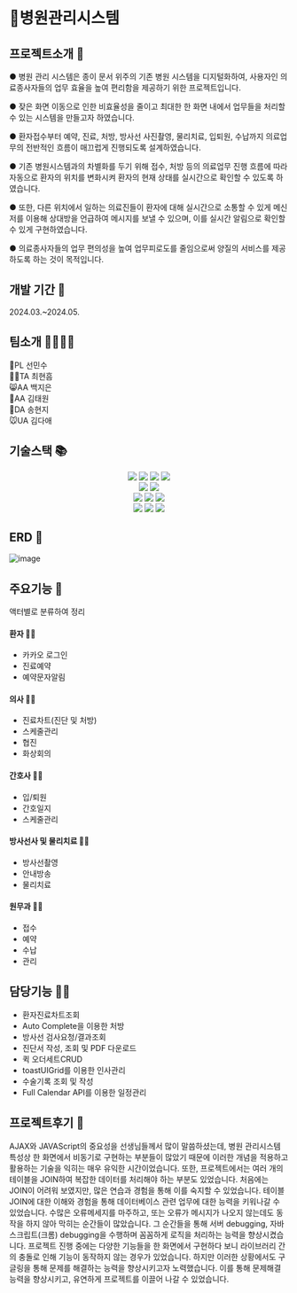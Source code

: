 # 🏥병원관리시스템

## 프로젝트소개 📢
● 병원 관리 시스템은 종이 문서 위주의 기존 병원 시스템을 디지털화하여, 사용자인 의료종사자들의 업무 효율을 높여 편리함을 제공하기 위한 프로젝트입니다.

● 잦은 화면 이동으로 인한 비효율성을 줄이고 최대한 한 화면 내에서 업무들을 처리할 수 있는 시스템을 만들고자 하였습니다. 

● 환자접수부터 예약, 진료, 처방, 방사선 사진촬영, 물리치료, 입퇴원, 수납까지 의료업무의 전반적인 흐름이 매끄럽게 진행되도록 설계하였습니다.

● 기존 병원시스템과의 차별화를 두기 위해 접수, 처방 등의 의료업무 진행 흐름에 따라 자동으로 환자의 위치를 변화시켜 환자의 현재 상태를 실시간으로 확인할 수 있도록 하였습니다.

● 또한, 다른 위치에서 일하는 의료진들이 환자에 대해 실시간으로 소통할 수 있게 메신저를 이용해 상대방을 언급하여 메시지를 보낼 수 있으며, 이를 실시간 알림으로 확인할 수 있게 구현하였습니다. 

● 의료종사자들의 업무 편의성을 높여 업무피로도를 줄임으로써 양질의 서비스를 제공하도록 하는 것이 목적입니다.

## 개발 기간 📆

2024.03.~2024.05.

## 팀소개 👨‍👩‍👧‍👦

🐜PL 선민수
<br/>
🐻‍❄️TA 최현흠
<br/>
😸AA 백지은
<br/>
🦊AA 김태원
<br/>
🐰DA 송현지
<br/>
🐭UA 김다애

## 기술스택 📚

<div align=center> 
  <img src="https://img.shields.io/badge/spring-6DB33F?style=for-the-badge&logo=spring&logoColor=white"> 
  <img src="https://img.shields.io/badge/java-007396?style=for-the-badge&logo=java&logoColor=white"> 
  <img src="https://img.shields.io/badge/javascript-F7DF1E?style=for-the-badge&logo=javascript&logoColor=black"> 
  <img src="https://img.shields.io/badge/jquery-0769AD?style=for-the-badge&logo=jquery&logoColor=white">
  <br>
  
  <img src="https://img.shields.io/badge/oracle-F80000?style=for-the-badge&logo=oracle&logoColor=white"> 
  <img src="https://img.shields.io/badge/apache tomcat-F8DC75?style=for-the-badge&logo=apachetomcat&logoColor=white">
  <br>
  
 <img src="https://img.shields.io/badge/html5-E34F26?style=for-the-badge&logo=html5&logoColor=white"> 
  <img src="https://img.shields.io/badge/css-1572B6?style=for-the-badge&logo=css3&logoColor=white"> 
  <img src="https://img.shields.io/badge/bootstrap-7952B3?style=for-the-badge&logo=bootstrap&logoColor=white">
  <br>

  <img src="https://img.shields.io/badge/github-181717?style=for-the-badge&logo=github&logoColor=white">
  <img src="https://img.shields.io/badge/git-F05032?style=for-the-badge&logo=git&logoColor=white">
  <img src="https://img.shields.io/badge/fontawesome-339AF0?style=for-the-badge&logo=fontawesome&logoColor=white">
  <br>
</div>

## ERD 🔖

![image](https://github.com/jjinny2023/FinalProjectHi4Crates/assets/143934167/597530dd-35e4-4c54-8213-acc7a441fe4e)

## 주요기능 🔧
액터별로 분류하여 정리

#### 환자 🙍‍♂️
- 카카오 로그인
- 진료예약
- 예약문자알림

#### 의사 👩‍⚕️
- 진료차트(진단 및 처방)
- 스케줄관리
- 협진
- 화상회의
 
#### 간호사 🧑‍⚕️
- 입/퇴원
- 간호일지
- 스케줄관리

#### 방사선사 및 물리치료 👨‍⚕️
- 방사선촬영
- 안내방송
- 물리치료

#### 원무과 👨‍💼
- 접수
- 예약
- 수납
- 관리
  
## 담당기능 👩‍💻

- 환자진료차트조회
- Auto Complete을 이용한 처방
- 방사선 검사요청/결과조회
- 진단서 작성, 조회 및 PDF 다운로드
- 퀵 오더세트CRUD
- toastUIGrid를 이용한 인사관리
- 수술기록 조회 및 작성
- Full Calendar API를 이용한 일정관리


## 프로젝트후기 🐾
AJAX와 JAVAScript의 중요성을 선생님들께서 많이 말씀하셨는데, 병원 관리시스템 특성상 한 화면에서 비동기로 구현하는 부분들이 많았기 때문에 이러한 개념을 적용하고 활용하는 기술을 익히는 매우 유익한 시간이었습니다. 
또한, 프로젝트에서는 여러 개의 테이블을 JOIN하여 복잡한 데이터를 처리해야 하는 부분도 있었습니다. 
처음에는 JOIN이 어려워 보였지만, 많은 연습과 경험을 통해 이를 숙지할 수 있었습니다. 테이블 JOIN에 대한 이해와 경험을 통해 데이터베이스 관련 업무에 대한 능력을 키워나갈 수 있었습니다.
수많은 오류메세지를 마주하고, 또는 오류가 메시지가 나오지 않는데도 동작을 하지 않아 막히는 순간들이 많았습니다. 
그 순간들을 통해 서버 debugging, 자바스크립트(크롬) debugging을 수행하며 꼼꼼하게 로직을 처리하는 능력을 향상시켰습니다.
프로젝트 진행 중에는 다양한 기능들을 한 화면에서 구현하다 보니 라이브러리 간의 충돌로 인해 기능이 동작하지 않는 경우가 있었습니다. 하지만 이러한 상황에서도 구글링을 통해 문제를 해결하는 능력을 향상시키고자 노력했습니다. 
이를 통해 문제해결 능력을 향상시키고, 유연하게 프로젝트를 이끌어 나갈 수 있었습니다.

